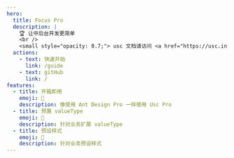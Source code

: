 ```yaml
---
hero:
  title: Focus Pro
  description: |
    🏆 让中后台开发更简单 
    <br />
    <small style="opacity: 0.7;"> usc 文档请访问 <a href="https://usc.in.zhihu.com" style="color: #1677ff;">usc.in.zhihu.com</a></small>
  actions:
    - text: 快速开始
      link: /guide
    - text: gitHub
      link: /
features:
  - title: 开箱即用
    emoji: 🚀
    description: 像使用 Ant Design Pro 一样使用 Usc Pro
  - title: 预置 valueType
    emoji: 💎
    description: 针对业务扩展 valueType
  - title: 预设样式
    emoji: 🌈
    description: 针对业务预设样式
---
```

